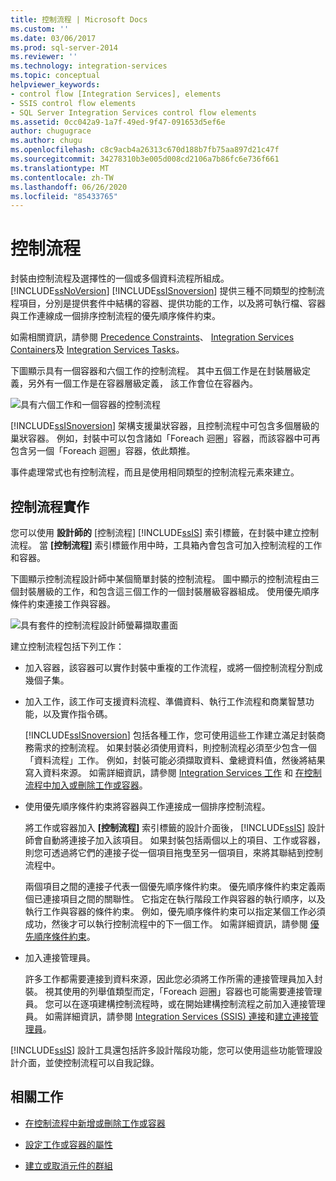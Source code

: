 ```yaml
---
title: 控制流程 | Microsoft Docs
ms.custom: ''
ms.date: 03/06/2017
ms.prod: sql-server-2014
ms.reviewer: ''
ms.technology: integration-services
ms.topic: conceptual
helpviewer_keywords:
- control flow [Integration Services], elements
- SSIS control flow elements
- SQL Server Integration Services control flow elements
ms.assetid: 0cc042a9-1a7f-49ed-9f47-091653d5ef6e
author: chugugrace
ms.author: chugu
ms.openlocfilehash: c8c9acb4a26313c670d188b7fb75aa897d21c47f
ms.sourcegitcommit: 34278310b3e005d008cd2106a7b86fc6e736f661
ms.translationtype: MT
ms.contentlocale: zh-TW
ms.lasthandoff: 06/26/2020
ms.locfileid: "85433765"
---
```

# <a name="control-flow"></a>控制流程
  封裝由控制流程及選擇性的一個或多個資料流程所組成。 [!INCLUDE[ssNoVersion](../../includes/ssnoversion-md.md)] [!INCLUDE[ssISnoversion](../../../includes/ssisnoversion-md.md)] 提供三種不同類型的控制流程項目，分別是提供套件中結構的容器、提供功能的工作，以及將可執行檔、容器與工作連線成一個排序控制流程的優先順序條件約束。

 如需相關資訊，請參閱 [Precedence Constraints](precedence-constraints.md)、 [Integration Services Containers](integration-services-containers.md)及 [Integration Services Tasks](integration-services-tasks.md)。

 下圖顯示具有一個容器和六個工作的控制流程。 其中五個工作是在封裝層級定義，另外有一個工作是在容器層級定義， 該工作會位在容器內。

 ![具有六個工作和一個容器的控制流程](../media/ssis-controlflowelmt.gif "具有六個工作和一個容器的控制流程")

 [!INCLUDE[ssISnoversion](../../../includes/ssisnoversion-md.md)] 架構支援巢狀容器，且控制流程中可包含多個層級的巢狀容器。 例如，封裝中可以包含諸如「Foreach 迴圈」容器，而該容器中可再包含另一個「Foreach 迴圈」容器，依此類推。

 事件處理常式也有控制流程，而且是使用相同類型的控制流程元素來建立。

## <a name="control-flow-implementation"></a>控制流程實作
 您可以使用 **設計師的** [控制流程] [!INCLUDE[ssIS](../../../includes/ssis-md.md)] 索引標籤，在封裝中建立控制流程。 當 **[控制流程]** 索引標籤作用中時，工具箱內會包含可加入控制流程的工作和容器。

 下圖顯示控制流程設計師中某個簡單封裝的控制流程。 圖中顯示的控制流程由三個封裝層級的工作，和包含這三個工作的一個封裝層級容器組成。 使用優先順序條件約束連接工作與容器。

 ![具有套件的控制流程設計師螢幕擷取畫面](../media/samplecontrolflow.gif "具有套件的控制流程設計師螢幕擷取畫面")

 建立控制流程包括下列工作：

-   加入容器，該容器可以實作封裝中重複的工作流程，或將一個控制流程分割成幾個子集。

-   加入工作，該工作可支援資料流程、準備資料、執行工作流程和商業智慧功能，以及實作指令碼。

     [!INCLUDE[ssISnoversion](../../../includes/ssisnoversion-md.md)] 包括各種工作，您可使用這些工作建立滿足封裝商務需求的控制流程。 如果封裝必須使用資料，則控制流程必須至少包含一個「資料流程」工作。 例如，封裝可能必須擷取資料、彙總資料值，然後將結果寫入資料來源。  如需詳細資訊，請參閱 [Integration Services 工作](integration-services-tasks.md) 和 [在控制流程中加入或刪除工作或容器](add-or-delete-a-task-or-a-container-in-a-control-flow.md)。

-   使用優先順序條件約束將容器與工作連接成一個排序控制流程。

     將工作或容器加入 **[控制流程]** 索引標籤的設計介面後， [!INCLUDE[ssIS](../../../includes/ssis-md.md)] 設計師會自動將連接子加入該項目。 如果封裝包括兩個以上的項目、工作或容器，則您可透過將它們的連接子從一個項目拖曳至另一個項目，來將其聯結到控制流程中。

     兩個項目之間的連接子代表一個優先順序條件約束。 優先順序條件約束定義兩個已連接項目之間的關聯性。 它指定在執行階段工作與容器的執行順序，以及執行工作與容器的條件約束。 例如，優先順序條件約束可以指定某個工作必須成功，然後才可以執行控制流程中的下一個工作。 如需詳細資訊，請參閱 [優先順序條件約束](precedence-constraints.md)。

-   加入連接管理員。

     許多工作都需要連接到資料來源，因此您必須將工作所需的連接管理員加入封裝。 視其使用的列舉值類型而定，「Foreach 迴圈」容器也可能需要連接管理員。 您可以在逐項建構控制流程時，或在開始建構控制流程之前加入連接管理員。 如需詳細資訊，請參閱 [Integration Services &#40;SSIS&#41; 連接](../connection-manager/integration-services-ssis-connections.md)和[建立連接管理員](../create-connection-managers.md)。

 [!INCLUDE[ssIS](../../../includes/ssis-md.md)] 設計工具還包括許多設計階段功能，您可以使用這些功能管理設計介面，並使控制流程可以自我記錄。

## <a name="related-tasks"></a>相關工作

-   [在控制流程中新增或刪除工作或容器](add-or-delete-a-task-or-a-container-in-a-control-flow.md)

-   [設定工作或容器的屬性](../set-the-properties-of-a-task-or-container.md)

-   [建立或取消元件的群組](../group-or-ungroup-components.md)


